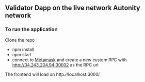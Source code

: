 ## Validator Dapp on the live network Autonity network

### To run the application

Clone the repo

- npm install
- npm start
- connect to [Metamask](https://metamask.io/) and create a new custom RPC with http://34.243.204.94:30002 as the RPC url

The frontend will load on http://localhost:3000/
